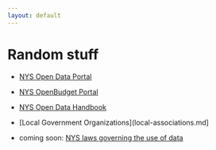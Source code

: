 ```yaml
---
layout: default
---
```



# Random stuff

* [NYS Open Data Portal](https://data.ny.gov)
* [NYS OpenBudget Portal](https://openbudget.ny.gov)
* [NYS Open Data Handbook](http://nys-its.github.io/open-data-handbook/)


* [Local Government Organizations](local-associations.md]
* coming soon: [NYS laws governing the use of data](nys-data-laws.html)

